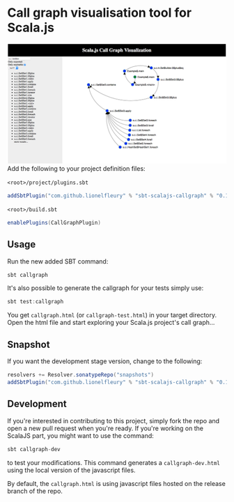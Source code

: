 # Call graph visualisation tool for Scala.js
![alt tag](https://raw.githubusercontent.com/lionelfleury/scala-js-call-graph/release/screenshot.png)
Add the following to your project definition files:

`<root>/project/plugins.sbt`
```scala
addSbtPlugin("com.github.lionelfleury" % "sbt-scalajs-callgraph" % "0.1.0")
```
`<root>/build.sbt`
```scala
enablePlugins(CallGraphPlugin)
```
## Usage
Run the new added SBT command:
```scala
sbt callgraph
```


It's also possible to generate the callgraph for your tests simply use:
```scala
sbt test:callgraph
```

You get `callgraph.html` (or `callgraph-test.html`) in your target directory.
Open the html file and start exploring your Scala.js project's call graph...
## Snapshot
If you want the development stage version, change to the following:
```scala
resolvers += Resolver.sonatypeRepo("snapshots")
addSbtPlugin("com.github.lionelfleury" % "sbt-scalajs-callgraph" % "0.1.1-SNAPSHOT")
```

## Development
If you're interested in contributing to this project, simply fork the repo and open a new pull request when you're ready.
If you're working on the ScalaJS part, you might want to use the command:
```scala
sbt callgraph-dev
```
to test your modifications. This command generates a `callgraph-dev.html` using the local version of the javascript files. 

By default, the `callgraph.html` is using javascript files hosted on the release branch of the repo.


